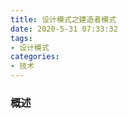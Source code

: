 ```yaml
---
title: 设计模式之建造者模式
date: 2020-5-31 07:33:32
tags:
- 设计模式
categories:
- 技术
---
```


### 概述



<!-- more -->